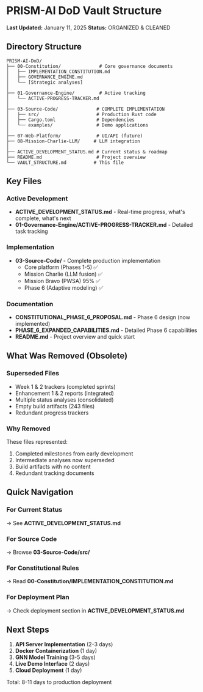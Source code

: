 # PRISM-AI DoD Vault Structure

**Last Updated:** January 11, 2025
**Status:** ORGANIZED & CLEANED

## Directory Structure

```
PRISM-AI-DoD/
├── 00-Constitution/              # Core governance documents
│   ├── IMPLEMENTATION_CONSTITUTION.md
│   ├── GOVERNANCE_ENGINE.md
│   └── [Strategic analyses]
│
├── 01-Governance-Engine/         # Active tracking
│   └── ACTIVE-PROGRESS-TRACKER.md
│
├── 03-Source-Code/              # COMPLETE IMPLEMENTATION
│   ├── src/                     # Production Rust code
│   ├── Cargo.toml               # Dependencies
│   └── examples/                # Demo applications
│
├── 07-Web-Platform/             # UI/API (future)
├── 08-Mission-Charlie-LLM/     # LLM integration
│
├── ACTIVE_DEVELOPMENT_STATUS.md # Current status & roadmap
├── README.md                    # Project overview
└── VAULT_STRUCTURE.md          # This file
```

## Key Files

### Active Development
- **ACTIVE_DEVELOPMENT_STATUS.md** - Real-time progress, what's complete, what's next
- **01-Governance-Engine/ACTIVE-PROGRESS-TRACKER.md** - Detailed task tracking

### Implementation
- **03-Source-Code/** - Complete production implementation
  - Core platform (Phases 1-5) ✅
  - Mission Charlie (LLM fusion) ✅
  - Mission Bravo (PWSA) 95% ✅
  - Phase 6 (Adaptive modeling) ✅

### Documentation
- **CONSTITUTIONAL_PHASE_6_PROPOSAL.md** - Phase 6 design (now implemented)
- **PHASE_6_EXPANDED_CAPABILITIES.md** - Detailed Phase 6 capabilities
- **README.md** - Project overview and quick start

## What Was Removed (Obsolete)

### Superseded Files
- Week 1 & 2 trackers (completed sprints)
- Enhancement 1 & 2 reports (integrated)
- Multiple status analyses (consolidated)
- Empty build artifacts (243 files)
- Redundant progress trackers

### Why Removed
These files represented:
1. Completed milestones from early development
2. Intermediate analyses now superseded
3. Build artifacts with no content
4. Redundant tracking documents

## Quick Navigation

### For Current Status
→ See **ACTIVE_DEVELOPMENT_STATUS.md**

### For Source Code
→ Browse **03-Source-Code/src/**

### For Constitutional Rules
→ Read **00-Constitution/IMPLEMENTATION_CONSTITUTION.md**

### For Deployment Plan
→ Check deployment section in **ACTIVE_DEVELOPMENT_STATUS.md**

## Next Steps

1. **API Server Implementation** (2-3 days)
2. **Docker Containerization** (1 day)
3. **GNN Model Training** (3-5 days)
4. **Live Demo Interface** (2 days)
5. **Cloud Deployment** (1 day)

Total: 8-11 days to production deployment